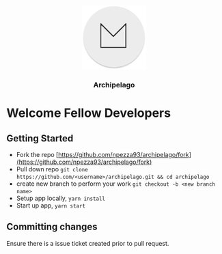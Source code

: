 <p align="center">
  <a href="https://github.com/npezza93/archipelago">
    <img src="https://github.com/npezza93/archipelago/blob/repo-structure/.github/logo.png" width="150">
  </a>

  <h3 align="center">Archipelago</h3>
</p>

# Welcome Fellow Developers

## Getting Started

- Fork the repo [https://github.com/npezza93/archipelago/fork](https://github.com/npezza93/archipelago/fork)
- Pull down repo `git clone https://github.com/<username>/archipelago.git && cd archipelago`
- create new branch to perform your work `git checkout -b <new branch name>`
- Setup app locally, `yarn install`
- Start up app, `yarn start`

## Committing changes

Ensure there is a issue ticket created prior to pull request.
